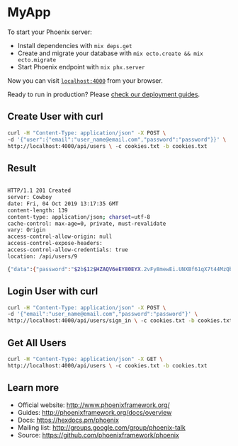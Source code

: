 # MyApp

To start your Phoenix server:

  * Install dependencies with `mix deps.get`
  * Create and migrate your database with `mix ecto.create && mix ecto.migrate`
  * Start Phoenix endpoint with `mix phx.server`

Now you can visit [`localhost:4000`](http://localhost:4000) from your browser.

Ready to run in production? Please [check our deployment guides](http://www.phoenixframework.org/docs/deployment).

## Create User with curl 
```bash
curl -H "Content-Type: application/json" -X POST \
-d '{"user":{"email":"user_name@email.com","password":"password"}}' \
http://localhost:4000/api/users \ -c cookies.txt -b cookies.txt

```
## Result
```bash

HTTP/1.1 201 Created
server: Cowboy
date: Fri, 04 Oct 2019 13:17:35 GMT
content-length: 139
content-type: application/json; charset=utf-8
cache-control: max-age=0, private, must-revalidate
vary: Origin
access-control-allow-origin: null
access-control-expose-headers: 
access-control-allow-credentials: true
location: /api/users/9

{"data":{"password":"$2b$12$HZAQV6eEY80EYX.2vFy8mewEi.UNXBf61qX7t44MzQbb4HLZp6gQi","is_active":false,"id":9,"email":"user_name@email.com"}}

```
## Login User with curl 
```bash
curl -H "Content-Type: application/json" -X POST \
-d '{"email":"user_name@email.com","password":"password"}' \
http://localhost:4000/api/users/sign_in \ -c cookies.txt -b cookies.txt

```
## Get All Users
```bash
curl -H "Content-Type: application/json" -X GET \
http://localhost:4000/api/users \ -c cookies.txt -b cookies.txt


```
## Learn more

  * Official website: http://www.phoenixframework.org/
  * Guides: http://phoenixframework.org/docs/overview
  * Docs: https://hexdocs.pm/phoenix
  * Mailing list: http://groups.google.com/group/phoenix-talk
  * Source: https://github.com/phoenixframework/phoenix
